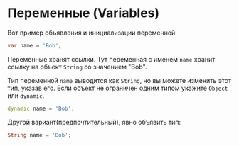 # Переменные (Variables)

Вот пример объявления и инициализации переменной:

```dart
var name = 'Bob';
```

Переменные хранят ссылки. Тут переменная с именем `name` хранит ссылку на объект `String` со значением "Bob".

Тип переменной `name` выводится как `String`, но вы можете изменить этот тип, указав его. Если объект не ограничен одним типом укажите `Object` или `dynamic`.

```dart
dynamic name = 'Bob';
```

Другой вариант(предпочтительный), явно объявить тип:

```dart
String name = 'Bob';
```
